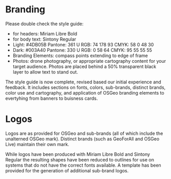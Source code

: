# Branding

Please double check the style guide:

* for headers: Miriam Libre Bold
* for body text: Sintony Regular
* Light: #4DB05B Pantone: 361 U RGB: 74 178 93 CMYK: 58 0 48 30
* Dark: #003A40 Pantone: 330 U RGB: 0 58 64 CMYK: 95 55 55 55
* Branding Elements: compass points extending to edge of frame
* Photos: drone photography, or appropriate cartography content for your target audience. Photos are placed behind a 50% transparent black layer to allow text to stand out.

The style guide is now complete, revised based our initial experience and feedback. It includes sections on fonts, colors, sub-brands, distinct brands, color use and cartography, and application of OSGeo branding elements to evertyhing from banners to buisness cards.

# Logos

Logos are as provided for OSGeo and sub-brands (all of which include the unalterned OSGeo mark). Distinct brands (such as GeoForAll and OSGeo Live) maintain their own mark.

While logos have been produced with Miriam Libre Bold and Sintony Regular the resulting shapes have been reduced to outlines for use on systems that do not have the correct fonts available. A template has been provided for the generation of additional sub-brand logos.
